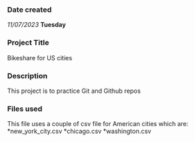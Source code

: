 ### Date created
_11/07/2023_
**Tuesday**

### Project Title
Bikeshare for US cities

### Description

This project is to practice Git and Github repos

### Files used
This file uses a couple of csv file for American cities which are:
*new_york_city.csv
*chicago.csv
*washington.csv



